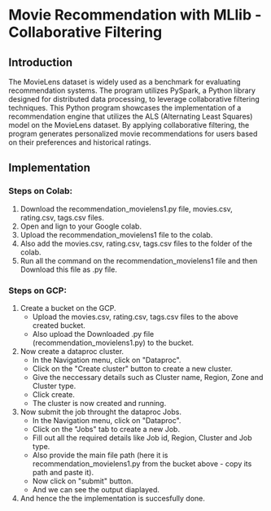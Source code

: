 <h1>Movie Recommendation with MLlib - Collaborative Filtering</h1>

<h2>Introduction</h2>

The MovieLens dataset is widely used as a benchmark for evaluating recommendation systems. The program utilizes PySpark, a Python library designed for distributed data processing, to leverage collaborative filtering techniques. This Python program showcases the implementation of a recommendation engine that utilizes the ALS (Alternating Least Squares) model on the MovieLens dataset. By applying collaborative filtering, the program generates personalized movie recommendations for users based on their preferences and historical ratings.

<h2>Implementation</h2>

<h3>Steps on Colab:</h3>

1. Download the recommendation_movielens1.py file, movies.csv, rating.csv, tags.csv files.
2. Open and lign to your Google colab.
3. Upload the recommendation_movielens1 file to the colab.
4. Also add the movies.csv, rating.csv, tags.csv files to the folder of the colab.
5. Run all the command on the recommendation_movielens1 file and then Download this file as .py file.

<h3>Steps on GCP:</h3>

1. Create a bucket on the GCP.
   * Upload the movies.csv, rating.csv, tags.csv files to the above created bucket.
   * Also upload the Downloaded .py file (recommendation_movielens1.py) to the bucket.
2. Now create a dataproc cluster.
   * In the Navigation menu, click on "Dataproc".
   * Click on the "Create cluster" button to create a new cluster.
   * Give the neccessary details such as Cluster name, Region, Zone and Cluster type.
   * Click create.
   * The cluster is now created and running.
3. Now submit the job throught the dataproc Jobs.
   * In the Navigation menu, click on "Dataproc".
   * Click on the "Jobs" tab to create a new Job.
   * Fill out all the required details like Job id, Region, Cluster and Job type.
   * Also provide the main file path (here it is recommendation_movielens1.py from the bucket above - copy its path and paste it).
   * Now click on "submit" button.
   * And we can see the output diaplayed.
4. And hence the the implementation is succesfully done.
